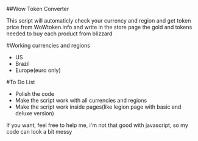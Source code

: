 ##Wow Token Converter

This script will automaticly check your currency and region and get token price from WoWtoken.info and write in the store page the gold and tokens needed to buy each product from blizzard

#Working currencies and regions
* US
* Brazil
* Europe(euro only)

#To Do List
* Polish the code
* Make the script work with all currencies and regions
* Make the script work inside pages(like legion page with basic and deluxe version)


If you want, feel free to help me, i'm not that good with javascript, so my code can look a bit messy
